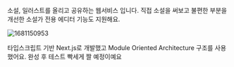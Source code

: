 소설, 일러스트를 올리고 공유하는 웹서비스 입니다.
직접 소설을 써보고 불편한 부분을 개선한 소설가 전용 에디터 기능도 지원해요.

![1681150953](https://user-images.githubusercontent.com/80014454/231018866-79440dbf-8d3d-4e8e-8a86-cb65dd9d5d83.png)

타입스크립트 기반 Next.js로 개발했고
Module Oriented Architecture 구조를 사용했어요.
완성 후 테스트 빡세게 짤 예정이예요
